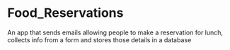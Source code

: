 # Food_Reservations
An app that sends emails allowing people to make a reservation for lunch, collects info from a form and stores those details in a database
